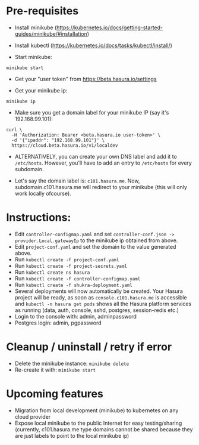 # Pre-requisites

- Install minikube (https://kubernetes.io/docs/getting-started-guides/minikube/#installation)

- Install kubectl (https://kubernetes.io/docs/tasks/kubectl/install/)

- Start minikube:

```
minikube start
```

- Get your "user token" from https://beta.hasura.io/settings

- Get your minikube ip:
```
minikube ip
```

- Make sure you get a domain label for your minikube IP (say it's 192.168.99.101):
```
curl \
  -H 'Authorization: Bearer <beta.hasura.io user-token>' \
  -d '{"ipaddr": "192.168.99.101"}' \
  https://cloud.beta.hasura.io/v1/localdev
```

- ALTERNATIVELY, you can create your own DNS label and add it to ``/etc/hosts``.
  However, you'll have to add an entry to ``/etc/hosts`` for every subdomain.

- Let's say the domain label is: ``c101.hasura.me``.
  Now, subdomain.c101.hasura.me will redirect to your minikube (this will only work locally ofcourse).

# Instructions:

- Edit ``controller-configmap.yaml`` and set ``controller-conf.json -> provider.Local.gatewayIp`` to the minikube ip obtained from above.
- Edit ``project-conf.yaml`` and set the domain to the value generated above.
- Run ``kubectl create -f project-conf.yaml``
- Run ``kubectl create -f project-secrets.yaml``
- Run ``kubectl create ns hasura``
- Run ``kubectl create -f controller-configmap.yaml``
- Run ``kubectl create -f shukra-deployment.yaml``
- Several deployments will now automatically be created.
  Your Hasura project will be ready, as soon as
  ``console.c101.hasura.me`` is accessible and
  ``kubectl -n hasura get pods`` shows all the Hasura platform services as running (data, auth, console, sshd, postgres, session-redis etc.)
- Login to the console with: admin, adminpassword
- Postgres login: admin, pgpassword

# Cleanup / uninstall / retry if error

- Delete the minikube instance: ``minikube delete``
- Re-create it with: ``minikube start``

# Upcoming features

- Migration from local development (minikube) to kubernetes on any cloud provider
- Expose local minikube to the public Internet for easy testing/sharing (currently, c101.hasura.me type domains
  cannot be shared because they are just labels to point to the local minikube ip)
